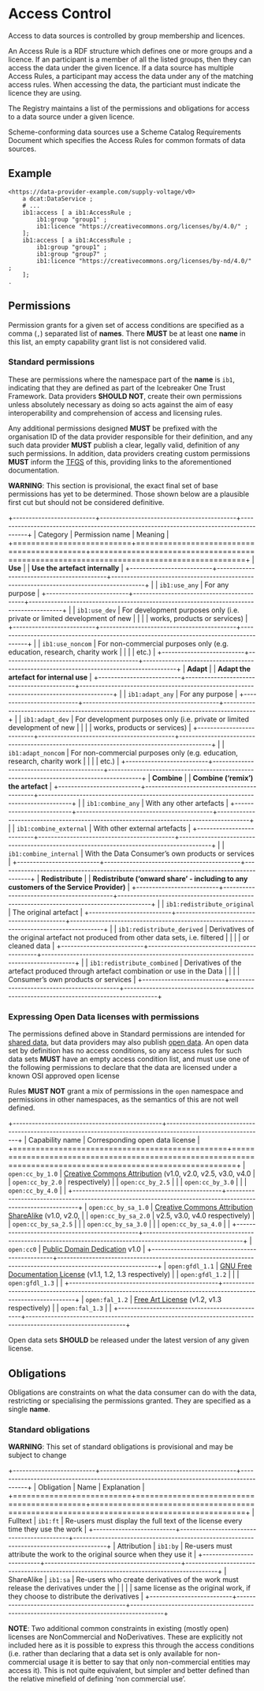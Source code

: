 # Access Control

Access to data sources is controlled by group membership and licences.

An Access Rule is a RDF structure which defines one or more groups and a licence. If an participant is a member of all the listed groups, then they can access the data under the given licence. If a data source has multiple Access Rules, a participant may access the data under any of the matching access rules. When accessing the data, the particiant must indicate the licence they are using.

The Registry maintains a list of the permissions and obligations for access to a data source under a given licence.

Scheme-conforming data sources use a Scheme Catalog Requirements Document which specifies the Access Rules for common formats of data sources.

## Example

```
<https://data-provider-example.com/supply-voltage/v0>
    a dcat:DataService ;
	# ...
    ib1:access [ a ib1:AccessRule ;
        ib1:group "group1" ;
        ib1:licence "https://creativecommons.org/licenses/by/4.0/" ;
    ];
    ib1:access [ a ib1:AccessRule ;
        ib1:group "group1" ;
        ib1:group "group7" ;
        ib1:licence "https://creativecommons.org/licenses/by-nd/4.0/" ;
    ];
.
```


## Permissions

Permission grants for a given set of access conditions are specified as a comma (`,`) separated list of **names**. There **MUST** be at least one **name** in this list, an empty capability grant list is not considered valid.

### Standard permissions

These are permissions where the namespace part of the **name** is `ib1`, indicating that they are defined as part of the Icebreaker One Trust Framework. Data providers **SHOULD NOT**, create their own permissions unless absolutely necessary as doing so acts against the aim of easy interoperability and comprehension of access and licensing rules.

Any additional permissions designed **MUST** be prefixed with the organisation ID of the data provider responsible for their definition, and any such data provider **MUST** publish a clear, legally valid, definition of any such permissions. In addition, data providers creating custom permissions **MUST** inform the [TFGS](glossary.md#term-Trust-Framework-Governance-Service) of this, providing links to the aforementioned documentation.

**WARNING**: This section is provisional, the exact final set of base permissions has yet to be determined. Those shown below are a plausible first cut but should not be considered definitive.

+--------------------------+-------------------------------------------+----------------------------------------------------------------------------------------+
| Category                 | Permission name                           | Meaning                                                                                |
+==========================+===========================================+========================================================================================+
| **Use**                  |                                           | **Use the artefact internally**                                                        |
+--------------------------+-------------------------------------------+----------------------------------------------------------------------------------------+
|                          | `ib1:use_any`                             | For any purpose                                                                        |
+--------------------------+-------------------------------------------+----------------------------------------------------------------------------------------+
|                          | `ib1:use_dev`                             | For development purposes only (i.e. private or limited development of new              |
|                          |                                           | works, products or services)                                                           |
+--------------------------+-------------------------------------------+----------------------------------------------------------------------------------------+
|                          | `ib1:use_noncom`                          | For non-commercial purposes only (e.g. education, research, charity work               |
|                          |                                           | etc.)                                                                                  |
+--------------------------+-------------------------------------------+----------------------------------------------------------------------------------------+
| **Adapt**                |                                           | **Adapt the artefact for internal use**                                                |
+--------------------------+-------------------------------------------+----------------------------------------------------------------------------------------+
|                          | `ib1:adapt_any`                           | For any purpose                                                                        |
+--------------------------+-------------------------------------------+----------------------------------------------------------------------------------------+
|                          | `ib1:adapt_dev`                           | For development purposes only (i.e. private or limited development of new              |
|                          |                                           | works, products or services)                                                           |
+--------------------------+-------------------------------------------+----------------------------------------------------------------------------------------+
|                          | `ib1:adapt_noncom`                        | For non-commercial purposes only (e.g. education, research, charity work               |
|                          |                                           | etc.)                                                                                  |
+--------------------------+-------------------------------------------+----------------------------------------------------------------------------------------+
| **Combine**              |                                           | **Combine (‘remix’) the artefact**                                                     |
+--------------------------+-------------------------------------------+----------------------------------------------------------------------------------------+
|                          | `ib1:combine_any`                         | With any other artefacts                                                               |
+--------------------------+-------------------------------------------+----------------------------------------------------------------------------------------+
|                          | `ib1:combine_external`                    | With other external artefacts                                                          |
+--------------------------+-------------------------------------------+----------------------------------------------------------------------------------------+
|                          | `ib1:combine_internal`                    | With the Data Consumer’s own products or services                                      |
+--------------------------+-------------------------------------------+----------------------------------------------------------------------------------------+
| **Redistribute**         |                                           | **Redistribute (‘onward share’ - including to any customers of the Service Provider)** |
+--------------------------+-------------------------------------------+----------------------------------------------------------------------------------------+
|                          | `ib1:redistribute_original`               | The original artefact                                                                  |
+--------------------------+-------------------------------------------+----------------------------------------------------------------------------------------+
|                          | `ib1:redistribute_derived`                | Derivatives of the original artefact not produced from other data sets, i.e. filtered  |
|                          |                                           | or cleaned data                                                                        |
+--------------------------+-------------------------------------------+----------------------------------------------------------------------------------------+
|                          | `ib1:redistribute_combined`               | Derivatives of the artefact produced through artefact combination or use in the Data   |
|                          |                                           | Consumer’s own products or services                                                    |
+--------------------------+-------------------------------------------+----------------------------------------------------------------------------------------+

### Expressing Open Data licenses with permissions

The permissions defined above in Standard permissions are intended for [shared data](glossary.md#term-Shared-data), but data providers may also publish [open data](glossary.md#term-Open-data). An open data set by definition has no access conditions, so any access rules for such data sets **MUST** have an empty access condition list, and must use one of the following permissions to declare that the data are licensed under a known OSI approved open license

Rules **MUST NOT** grant a mix of permissions in the `open` namespace and permissions in other namespaces, as the semantics of this are not well defined.

+-----------------------------------------------+-------------------------------------------------------------------------------------------------------------+
| Capability name                               | Corresponding open data license                                                                             |
+===============================================+=============================================================================================================+
| `open:cc_by_1.0`                              | [Creative Commons Attribution](https://creativecommons.org/licenses/by/4.0/) (v1.0, v2.0, v2.5, v3.0, v4.0  |
| `open:cc_by_2.0`                              | respectively)                                                                                               |
| `open:cc_by_2.5`                              |                                                                                                             |
| `open:cc_by_3.0`                              |                                                                                                             |
| `open:cc_by_4.0`                              |                                                                                                             |
+-----------------------------------------------+-------------------------------------------------------------------------------------------------------------+
| `open:cc_by_sa_1.0`                           | [Creative Commons Attribution ShareAlike](https://creativecommons.org/licenses/by-sa/4.0/) (v1.0, v2.0,     |
| `open:cc_by_sa_2.0`                           | v2.5, v3.0, v4.0 respectively)                                                                              |
| `open:cc_by_sa_2.5`                           |                                                                                                             |
| `open:cc_by_sa_3.0`                           |                                                                                                             |
| `open:cc_by_sa_4.0`                           |                                                                                                             |
+-----------------------------------------------+-------------------------------------------------------------------------------------------------------------+ 
| `open:cc0`                                    | [Public Domain Dedication](https://creativecommons.org/publicdomain/zero/1.0/) v1.0                         |
+-----------------------------------------------+-------------------------------------------------------------------------------------------------------------+ 
| `open:gfdl_1.1`                               | [GNU Free Documentation License](http://www.gnu.org/copyleft/fdl.html) (v1.1, 1.2, 1.3 respectively)        |
| `open:gfdl_1.2`                               |                                                                                                             |
| `open:gfdl_1.3`                               |                                                                                                             |
+-----------------------------------------------+-------------------------------------------------------------------------------------------------------------+ 
| `open:fal_1.2`                                | [Free Art License](http://artlibre.org/licence/lal/en/) (v1.2, v1.3 respectively)                           |
| `open:fal_1.3`                                |                                                                                                             |
+-----------------------------------------------+-------------------------------------------------------------------------------------------------------------+ 

Open data sets **SHOULD** be released under the latest version of any given license.

## Obligations

Obligations are constraints on what the data consumer can do with the data, restricting or specialising the permissions granted. They are specified as a single **name**.

### Standard obligations

**WARNING**: This set of standard obligations is provisional and may be subject to change

+--------------------------+-------------------------------------------+----------------------------------------------------------------------------------------+
| Obligation               | Name                                      | Explanation                                                                            |
+==========================+===========================================+========================================================================================+
| Fulltext                 | `ib1:ft`                                  | Re-users must display the full text of the license every time they use the work        |
+--------------------------+-------------------------------------------+----------------------------------------------------------------------------------------+
| Attribution              | `ib1:by`                                  | Re-users must attribute the work to the original source when they use it               |
+--------------------------+-------------------------------------------+----------------------------------------------------------------------------------------+
| ShareAlike               | `ib1:sa`                                  | Re-users who create derivatives of the work must release the derivatives under the     |
|                          |                                           | same license as the original work, if they choose to distribute the derivatives        |
+--------------------------+-------------------------------------------+----------------------------------------------------------------------------------------+

**NOTE**: Two additional common constraints in existing (mostly open) licenses are NonCommercial and NoDerivatives. These are explicitly not included here as it is possible to express this through the access conditions (i.e. rather than declaring that a data set is only available for non-commercial usage it is better to say that only non-commercial entities may access it). This is not quite equivalent, but simpler and better defined than the relative minefield of defining ‘non commercial use’.
<!--stackedit_data:
eyJoaXN0b3J5IjpbLTE3NzQwNjA0NSw5MzUwODM3NDcsLTk2OT
MwMTI1MCwxMTc2MTkwOTAxLC0xOTY5MTM4ODIyXX0=
-->